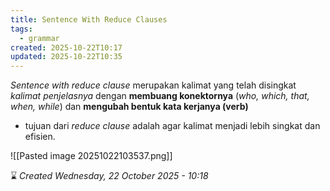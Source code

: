 ```yaml
---
title: Sentence With Reduce Clauses
tags:
  - grammar
created: 2025-10-22T10:17
updated: 2025-10-22T10:35
---
```

*Sentence with reduce clause* merupakan kalimat yang telah disingkat *kalimat penjelasnya*  dengan **membuang konektornya** (*who, which, that, when, while*) dan **mengubah bentuk kata kerjanya (verb)**

- tujuan dari *reduce clause* adalah agar kalimat menjadi lebih singkat dan efisien.

![[Pasted image 20251022103537.png]]


⌛ *Created Wednesday, 22 October 2025 - 10:18*